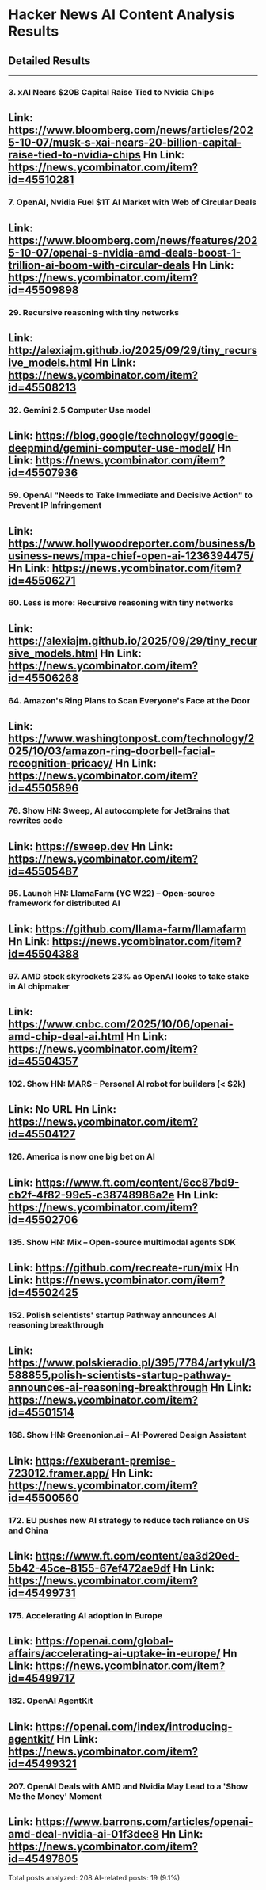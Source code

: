 # Hacker News AI Content Analysis Results

## Detailed Results

------
### 3. xAI Nears $20B Capital Raise Tied to Nvidia Chips
Link: https://www.bloomberg.com/news/articles/2025-10-07/musk-s-xai-nears-20-billion-capital-raise-tied-to-nvidia-chips
Hn Link: https://news.ycombinator.com/item?id=45510281
------
### 7. OpenAI, Nvidia Fuel $1T AI Market with Web of Circular Deals
Link: https://www.bloomberg.com/news/features/2025-10-07/openai-s-nvidia-amd-deals-boost-1-trillion-ai-boom-with-circular-deals
Hn Link: https://news.ycombinator.com/item?id=45509898
------
### 29. Recursive reasoning with tiny networks
Link: http://alexiajm.github.io/2025/09/29/tiny_recursive_models.html
Hn Link: https://news.ycombinator.com/item?id=45508213
------
### 32. Gemini 2.5 Computer Use model
Link: https://blog.google/technology/google-deepmind/gemini-computer-use-model/
Hn Link: https://news.ycombinator.com/item?id=45507936
------
### 59. OpenAI "Needs to Take Immediate and Decisive Action" to Prevent IP Infringement
Link: https://www.hollywoodreporter.com/business/business-news/mpa-chief-open-ai-1236394475/
Hn Link: https://news.ycombinator.com/item?id=45506271
------
### 60. Less is more: Recursive reasoning with tiny networks
Link: https://alexiajm.github.io/2025/09/29/tiny_recursive_models.html
Hn Link: https://news.ycombinator.com/item?id=45506268
------
### 64. Amazon's Ring Plans to Scan Everyone's Face at the Door
Link: https://www.washingtonpost.com/technology/2025/10/03/amazon-ring-doorbell-facial-recognition-pricacy/
Hn Link: https://news.ycombinator.com/item?id=45505896
------
### 76. Show HN: Sweep, AI autocomplete for JetBrains that rewrites code
Link: https://sweep.dev
Hn Link: https://news.ycombinator.com/item?id=45505487
------
### 95. Launch HN: LlamaFarm (YC W22) – Open-source framework for distributed AI
Link: https://github.com/llama-farm/llamafarm
Hn Link: https://news.ycombinator.com/item?id=45504388
------
### 97. AMD stock skyrockets 23% as OpenAI looks to take stake in AI chipmaker
Link: https://www.cnbc.com/2025/10/06/openai-amd-chip-deal-ai.html
Hn Link: https://news.ycombinator.com/item?id=45504357
------
### 102. Show HN: MARS – Personal AI robot for builders (< $2k)
Link: No URL
Hn Link: https://news.ycombinator.com/item?id=45504127
------
### 126. America is now one big bet on AI
Link: https://www.ft.com/content/6cc87bd9-cb2f-4f82-99c5-c38748986a2e
Hn Link: https://news.ycombinator.com/item?id=45502706
------
### 135. Show HN: Mix – Open-source multimodal agents SDK
Link: https://github.com/recreate-run/mix
Hn Link: https://news.ycombinator.com/item?id=45502425
------
### 152. Polish scientists' startup Pathway announces AI reasoning breakthrough
Link: https://www.polskieradio.pl/395/7784/artykul/3588855,polish-scientists-startup-pathway-announces-ai-reasoning-breakthrough
Hn Link: https://news.ycombinator.com/item?id=45501514
------
### 168. Show HN: Greenonion.ai – AI-Powered Design Assistant
Link: https://exuberant-premise-723012.framer.app/
Hn Link: https://news.ycombinator.com/item?id=45500560
------
### 172. EU pushes new AI strategy to reduce tech reliance on US and China
Link: https://www.ft.com/content/ea3d20ed-5b42-45ce-8155-67ef472ae9df
Hn Link: https://news.ycombinator.com/item?id=45499731
------
### 175. Accelerating AI adoption in Europe
Link: https://openai.com/global-affairs/accelerating-ai-uptake-in-europe/
Hn Link: https://news.ycombinator.com/item?id=45499717
------
### 182. OpenAI AgentKit
Link: https://openai.com/index/introducing-agentkit/
Hn Link: https://news.ycombinator.com/item?id=45499321
------
### 207. OpenAI Deals with AMD and Nvidia May Lead to a 'Show Me the Money' Moment
Link: https://www.barrons.com/articles/openai-amd-deal-nvidia-ai-01f3dee8
Hn Link: https://news.ycombinator.com/item?id=45497805
------
Total posts analyzed: 208
AI-related posts: 19 (9.1%)

